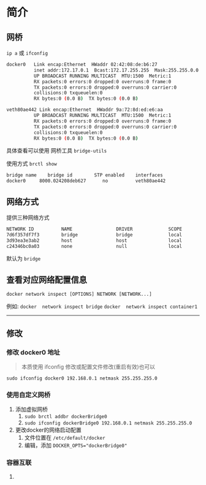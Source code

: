 # 简介

## 网桥

 `ip a` 或 `ifconfig`

```bash
docker0   Link encap:Ethernet  HWaddr 02:42:08:de:b6:27  
          inet addr:172.17.0.1  Bcast:172.17.255.255  Mask:255.255.0.0
          UP BROADCAST RUNNING MULTICAST  MTU:1500  Metric:1
          RX packets:0 errors:0 dropped:0 overruns:0 frame:0
          TX packets:0 errors:0 dropped:0 overruns:0 carrier:0
          collisions:0 txqueuelen:0
          RX bytes:0 (0.0 B)  TX bytes:0 (0.0 B)

veth80ae442 Link encap:Ethernet  HWaddr 9a:72:8d:ed:e6:aa  
          UP BROADCAST RUNNING MULTICAST  MTU:1500  Metric:1
          RX packets:0 errors:0 dropped:0 overruns:0 frame:0
          TX packets:0 errors:0 dropped:0 overruns:0 carrier:0
          collisions:0 txqueuelen:0
          RX bytes:0 (0.0 B)  TX bytes:0 (0.0 B)
```

具体查看可以使用 网桥工具 `bridge-utils`

 使用方式
 `brctl show`

```bash
bridge name    bridge id        STP enabled    interfaces
docker0     8000.024208deb627      no          veth80ae442
```

## 网络方式

提供三种网络方式

```bash
NETWORK ID          NAME                DRIVER             SCOPE
7d6f357df7f3        bridge              bridge             local
3d93ea3e3ab2        host                host               local
c24346bc0a03        none                null               local
```

默认为 `bridge`

## 查看对应网络配置信息

 `docker network inspect [OPTIONS] NETWORK [NETWORK...]`

例如:
    `docker  network inspect bridge`
    `docker  network inspect container1`

---

## 修改

### 修改 docker0 地址

> 本质使用 ifconfig 修改或配置文件修改(重启有效)也可以

 `sudo ifconfig docker0 192.168.0.1 netmask 255.255.255.0`

### 使用自定义网桥

 1. 添加虚拟网桥
    1. `sudo brctl addbr dockerBridge0`
    2. `sudo ifconfig dockerBridge0 192.168.0.1 netmask 255.255.255.0`
 2. 更改docker的网络启动配置
    1. 文件位置在 `/etc/default/docker`
    2. 编辑，添加 `DOCKER_OPTS="dockerBridge0"`

### 容器互联

 1. 